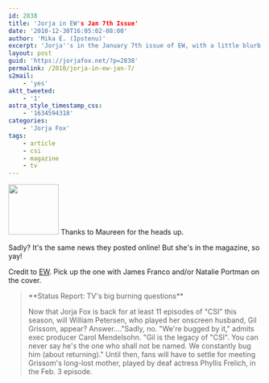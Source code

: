 ```yaml
---
id: 2838
title: 'Jorja in EW's Jan 7th Issue'
date: '2010-12-30T16:05:02-08:00'
author: 'Mika E. (Ipstenu)'
excerpt: 'Jorja''s in the January 7th issue of EW, with a little blurb.  So there''s your first ''2011'' mention of Jorja!  Don''t you like time travel?'
layout: post
guid: 'https://jorjafox.net/?p=2838'
permalink: /2010/jorja-in-ew-jan-7/
s2mail:
    - 'yes'
aktt_tweeted:
    - '1'
astra_style_timestamp_css:
    - '1634594318'
categories:
    - 'Jorja Fox'
tags:
    - article
    - csi
    - magazine
    - tv
---
```


<img src="//static.jorjafox.net/wordpress/2010/12/ew-jan7-100x100.jpg" alt="" title="ew-jan7" width="100" height="100" class="alignleft size-thumbnail wp-image-2839" /> Thanks to Maureen for the heads up.

Sadly?  It's the same news they posted online!  But she's in the magazine, so yay!

Credit to <a href="http://ew.com/">EW</a>.  Pick up the one with James Franco and/or Natalie Portman on the cover.

<blockquote>**Status Report: TV's big burning questions**

Now that Jorja Fox is back for at least 11 episodes of "CSI" this season, will William Petersen, who played her onscreen husband, Gil Grissom, appear?  Answer...."Sadly, no. "We're bugged by it," admits exec producer Carol Mendelsohn.  "Gil is the legacy of "CSI". You can never say he's the one who shall not be named. We constantly bug him (about returning)."  Until then, fans will have to settle for meeting Grissom's long-lost mother, played by deaf actress Phyllis Frelich, in the Feb. 3 episode.</blockquote>
